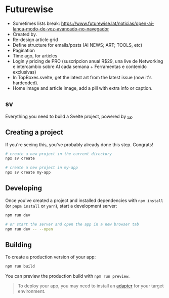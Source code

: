 # Futurewise

-   Sometimes lists break: https://www.futurewise.lat/noticias/open-ai-lanca-modo-de-voz-avancado-no-navegador
-   Created by.
-   Re-design article grid
-   Define structure for emails/posts (AI NEWS; ART; TOOLS, etc)
-   Pagination
-   Time ago, for articles
-   Login y pricing de PRO (suscripcion anual R$29, una live de Networking e intercambio sobre AI cada semana + Ferramentas e contenido exclusivas)
-   In TopBoxes.svelte, get the latest art from the latest issue (now it's hardcoded).
-   Home image and article image, add a pill with extra info or caption.

## sv

Everything you need to build a Svelte project, powered by [`sv`](https://github.com/sveltejs/cli).

## Creating a project

If you're seeing this, you've probably already done this step. Congrats!

```bash
# create a new project in the current directory
npx sv create

# create a new project in my-app
npx sv create my-app
```

## Developing

Once you've created a project and installed dependencies with `npm install` (or `pnpm install` or `yarn`), start a development server:

```bash
npm run dev

# or start the server and open the app in a new browser tab
npm run dev -- --open
```

## Building

To create a production version of your app:

```bash
npm run build
```

You can preview the production build with `npm run preview`.

> To deploy your app, you may need to install an [adapter](https://svelte.dev/docs/kit/adapters) for your target environment.

